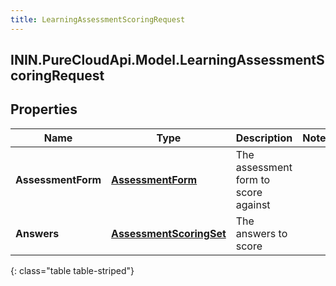```yaml
---
title: LearningAssessmentScoringRequest
---
```

## ININ.PureCloudApi.Model.LearningAssessmentScoringRequest

## Properties

|Name | Type | Description | Notes|
|------------ | ------------- | ------------- | -------------|
| **AssessmentForm** | [**AssessmentForm**](AssessmentForm.html) | The assessment form to score against | |
| **Answers** | [**AssessmentScoringSet**](AssessmentScoringSet.html) | The answers to score | |
{: class="table table-striped"}


